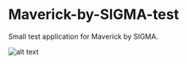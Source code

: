 # Maverick-by-SIGMA-test
Small test application for Maverick by SIGMA. 

![alt text](https://www.google.com/imgres?imgurl=https%3A%2F%2Fcdn-images-1.medium.com%2Fmax%2F1468%2F1*kt9otqHk14BZIMNruiG0BA.png&imgrefurl=https%3A%2F%2Fmedium.freecodecamp.org%2Fwhere-do-i-belong-a-guide-to-saving-react-component-data-in-state-store-static-and-this-c49b335e2a00&docid=JqM21QQQM54m-M&tbnid=nNi8q4xFGYe0sM%3A&vet=10ahUKEwib6buLpqHaAhVDalAKHehJCZ4QMwg2KAIwAg..i&w=1468&h=477&gl=us&bih=780&biw=1280&q=react&ved=0ahUKEwib6buLpqHaAhVDalAKHehJCZ4QMwg2KAIwAg&iact=mrc&uact=8)

